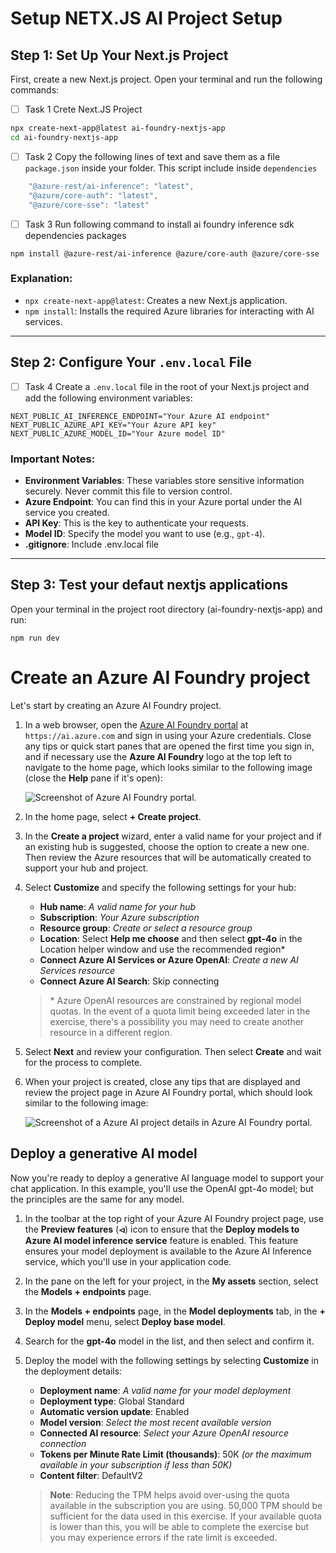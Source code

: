 # Setup NETX.JS AI Project Setup

## **Step 1: Set Up Your Next.js Project**

First, create a new Next.js project. Open your terminal and run the following commands:

- [ ] Task 1 Crete Next.JS Project

```bash
npx create-next-app@latest ai-foundry-nextjs-app
cd ai-foundry-nextjs-app
```

- [ ] Task 2 Copy the following lines of text and save them as a file `package.json` inside your folder. This script include inside `dependencies`
  
```js
    "@azure-rest/ai-inference": "latest",
    "@azure/core-auth": "latest",
    "@azure/core-sse": "latest"
```

- [ ] Task 3 Run following command to install ai foundry inference sdk dependencies packages

```
npm install @azure-rest/ai-inference @azure/core-auth @azure/core-sse
```

### **Explanation:**
- `npx create-next-app@latest`: Creates a new Next.js application.
- `npm install`: Installs the required Azure libraries for interacting with AI services.

---

## **Step 2: Configure Your `.env.local` File**

- [ ] Task 4 Create a `.env.local` file in the root of your Next.js project and add the following environment variables:

```env
NEXT_PUBLIC_AI_INFERENCE_ENDPOINT="Your Azure AI endpoint"
NEXT_PUBLIC_AZURE_API_KEY="Your Azure API key"
NEXT_PUBLIC_AZURE_MODEL_ID="Your Azure model ID"
```

### **Important Notes:**
- **Environment Variables**: These variables store sensitive information securely. Never commit this file to version control.
- **Azure Endpoint**: You can find this in your Azure portal under the AI service you created.
- **API Key**: This is the key to authenticate your requests.
- **Model ID**: Specify the model you want to use (e.g., `gpt-4`).
- **.gitignore**: Include .env.local file
---

## **Step 3: Test your defaut nextjs applications**

Open your terminal in the project root directory (ai-foundry-nextjs-app) and run:

```
npm run dev
```

# Create an Azure AI Foundry project

Let's start by creating an Azure AI Foundry project.

1. In a web browser, open the [Azure AI Foundry portal](https://ai.azure.com) at `https://ai.azure.com` and sign in using your Azure credentials. Close any tips or quick start panes that are opened the first time you sign in, and if necessary use the **Azure AI Foundry** logo at the top left to navigate to the home page, which looks similar to the following image (close the **Help** pane if it's open):

    ![Screenshot of Azure AI Foundry portal.](./media/ai-foundry-home.png)

1. In the home page, select **+ Create project**.
1. In the **Create a project** wizard, enter a valid name for your project and if an existing hub is suggested, choose the option to create a new one. Then review the Azure resources that will be automatically created to support your hub and project.
1. Select **Customize** and specify the following settings for your hub:
    - **Hub name**: *A valid name for your hub*
    - **Subscription**: *Your Azure subscription*
    - **Resource group**: *Create or select a resource group*
    - **Location**: Select **Help me choose** and then select **gpt-4o** in the Location helper window and use the recommended region\*
    - **Connect Azure AI Services or Azure OpenAI**: *Create a new AI Services resource*
    - **Connect Azure AI Search**: Skip connecting

    > \* Azure OpenAI resources are constrained by regional model quotas. In the event of a quota limit being exceeded later in the exercise, there's a possibility you may need to create another resource in a different region.

1. Select **Next** and review your configuration. Then select **Create** and wait for the process to complete.
1. When your project is created, close any tips that are displayed and review the project page in Azure AI Foundry portal, which should look similar to the following image:

    ![Screenshot of a Azure AI project details in Azure AI Foundry portal.](./media/ai-foundry-project.png)

## Deploy a generative AI model

Now you're ready to deploy a generative AI language model to support your chat application. In this example, you'll use the OpenAI gpt-4o model; but the principles are the same for any model.

1. In the toolbar at the top right of your Azure AI Foundry project page, use the **Preview features** (**&#9215;**) icon to ensure that the **Deploy models to Azure AI model inference service** feature is enabled. This feature ensures your model deployment is available to the Azure AI Inference service, which you'll use in your application code.
1. In the pane on the left for your project, in the **My assets** section, select the **Models + endpoints** page.
1. In the **Models + endpoints** page, in the **Model deployments** tab, in the **+ Deploy model** menu, select **Deploy base model**.
1. Search for the **gpt-4o** model in the list, and then select and confirm it.
1. Deploy the model with the following settings by selecting **Customize** in the deployment details:
    - **Deployment name**: *A valid name for your model deployment*
    - **Deployment type**: Global Standard
    - **Automatic version update**: Enabled
    - **Model version**: *Select the most recent available version*
    - **Connected AI resource**: *Select your Azure OpenAI resource connection*
    - **Tokens per Minute Rate Limit (thousands)**: 50K *(or the maximum available in your subscription if less than 50K)*
    - **Content filter**: DefaultV2

    > **Note**: Reducing the TPM helps avoid over-using the quota available in the subscription you are using. 50,000 TPM should be sufficient for the data used in this exercise. If your available quota is lower than this, you will be able to complete the exercise but you may experience errors if the rate limit is exceeded.

